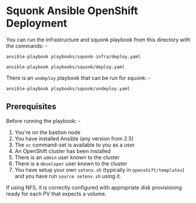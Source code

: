 # Squonk Ansible OpenShift Deployment
You can run the infrastructure and squonk playbook from this
directory with the commands: -

    ansible-playbook playbooks/squonk-infra/deploy.yaml
    
    ansible-playbook playbooks/squonk/deploy.yaml

There is an `undeploy` playbook that can be run for squonk: -

    ansible-playbook playbooks/squonk/undeploy.yaml

## Prerequisites
Before running the playbook: -

1.  You're on the bastion node
1.  You have installed Ansible (any version from 2.5)
1.  The `oc` command-set is available to you as a user
1.  An OpenShift cluster has been installed
1.  There is an `admin` user known to the cluster
1.  There is a `developer` user known to the cluster
1.  You have setup your own `setenv.sh` (typically in `openshift/templates`)
    and you have run `source setenv.sh` using it.

If using NFS, it is correctly configured with appropriate
disk provisioning ready for each PV that expects a volume.

